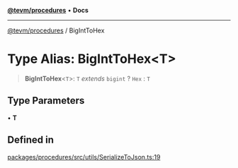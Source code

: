 [**@tevm/procedures**](../README.md) • **Docs**

***

[@tevm/procedures](../globals.md) / BigIntToHex

# Type Alias: BigIntToHex\<T\>

> **BigIntToHex**\<`T`\>: `T` *extends* `bigint` ? `Hex` : `T`

## Type Parameters

• **T**

## Defined in

[packages/procedures/src/utils/SerializeToJson.ts:19](https://github.com/qbzzt/tevm-monorepo/blob/main/packages/procedures/src/utils/SerializeToJson.ts#L19)
